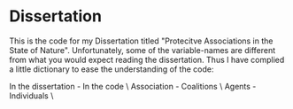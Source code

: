 # Dissertation

This is the code for my Dissertation titled "Protecitve Associations in the State of Nature". Unfortunately, some of the variable-names are different from what you would
expect reading the dissertation. Thus I have complied a little dictionary to ease the understanding of the code: 

In the dissertation     -         In the code \\
Association             -         Coalitions  \\
Agents                  -         Individuals  \\

